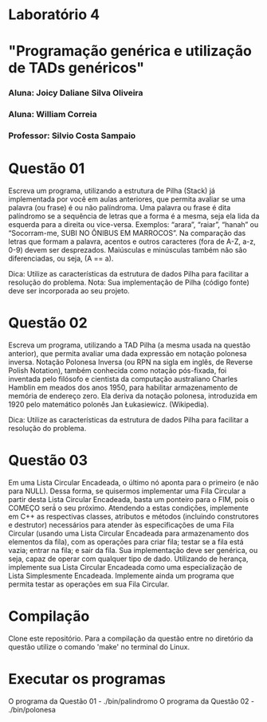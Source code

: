 # Laboratório 4

# "Programação genérica e utilização de TADs genéricos"
### Aluna: Joicy Daliane Silva Oliveira
### Aluna: William Correia
### Professor: Silvio Costa Sampaio


# Questão 01
Escreva um programa, utilizando a estrutura de Pilha (Stack) já implementada por você em aulas anteriores, que permita avaliar se uma palavra (ou frase) é ou não palíndroma. Uma palavra ou frase é dita palíndromo se a sequência de letras que a forma é a mesma, seja ela lida da esquerda para a direita ou vice-versa. Exemplos: “arara”, “raiar”, “hanah” ou “Socorram-me, SUBI NO ÔNIBUS EM MARROCOS”. Na comparação das letras que formam a palavra, acentos e outros caracteres (fora de A-Z, a-z, 0-9) devem ser desprezados. Maiúsculas e minúsculas também não são diferenciadas, ou seja, (A == a).

Dica: Utilize as características da estrutura de dados Pilha para facilitar a resolução do problema. Nota: Sua implementação de Pilha (código fonte) deve ser incorporada ao seu projeto.


# Questão 02
Escreva um programa, utilizando a TAD Pilha (a mesma usada na questão anterior), que permita avaliar uma
dada expressão em notação polonesa inversa. Notação Polonesa Inversa (ou RPN na sigla em inglês, de
Reverse Polish Notation), também conhecida como notação pós-fixada, foi inventada pelo filósofo e cientista
da computação australiano Charles Hamblin em meados dos anos 1950, para habilitar armazenamento de
memória de endereço zero. Ela deriva da notação polonesa, introduzida em 1920 pelo matemático polonês Jan
Łukasiewicz. (Wikipedia).

Dica: Utilize as características da estrutura de dados Pilha para facilitar a resolução do problema.

# Questão 03
Em uma Lista Circular Encadeada, o último nó aponta para o primeiro (e não para NULL). Dessa forma, se
quisermos implementar uma Fila Circular a partir desta Lista Circular Encadeada, basta um ponteiro para o
FIM, pois o COMEÇO será́ o seu próximo. Atendendo a estas condições, implemente em C++ as respectivas
classes, atributos e métodos (incluindo construtores e destrutor) necessários para atender às especificações de
uma Fila Circular (usando uma Lista Circular Encadeada para armazenamento dos elementos da fila), com
as operações para criar fila; testar se a fila está vazia; entrar na fila; e sair da fila. Sua implementação deve ser genérica, ou seja, capaz de operar com qualquer tipo de dado.
Utilizando de herança, implemente sua Lista Circular Encadeada como uma especialização de Lista Simplesmente Encadeada. Implemente ainda um programa que permita testar as operações em sua Fila Circular.

# Compilação
Clone este repositório.
Para a compilação da questão entre no diretório da questão utilize o comando 'make' no terminal do Linux.

# Executar os programas
O programa da Questão 01 - ./bin/palindromo
O programa da Questão 02 - ./bin/polonesa


